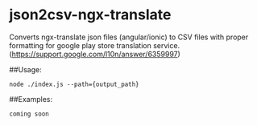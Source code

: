 # json2csv-ngx-translate

Converts ngx-translate json files (angular/ionic) to CSV files with proper formatting for google play store translation service. (https://support.google.com/l10n/answer/6359997)

##Usage: 
```
node ./index.js --path={output_path}
```

##Examples:
```
coming soon
```